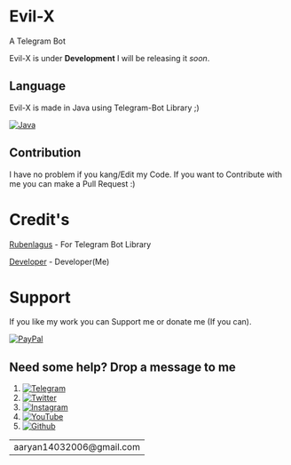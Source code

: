 # Evil-X
 A Telegram Bot 
 
 Evil-X is under **Development** I will be releasing it _soon_.

## Language
  Evil-X is made in Java using Telegram-Bot Library ;)
  
  [![Java](https://img.shields.io/badge/Java-ED8B00?style=for-the-badge&logo=java&logoColor=white)]()
  
## Contribution
 I have no problem if you kang/Edit my Code. If you want to Contribute with me you can make a Pull Request :)

# Credit's
  [Rubenlagus](https://github.com/rubenlagus/) - For Telegram Bot Library
  
  [Developer](https://github.com/Hellboy-Aaryan/) - Developer(Me)

# Support
If you like my work you can Support me or donate me (If you can).

[![PayPal](https://img.shields.io/badge/PayPal-00457C?style=for-the-badge&logo=paypal&logoColor=white])](https://paypal.me/surinderkumar1492?locale.x=en_GB)

## Need some help? Drop a message to me 
1) [![Telegram](https://img.shields.io/badge/Telegram-2CA5E0?style=for-the-badge&logo=telegram&logoColor=white)](https://t.me/Hellion_OP)
2) [![Twitter](https://img.shields.io/badge/Twitter-1DA1F2?style=for-the-badge&logo=twitter&logoColor=white)](https://twitter.com/Aaryan14032006)
3) [![Instagram](https://img.shields.io/badge/Instagram-E4405F?style=for-the-badge&logo=instagram&logoColor=white)](https://www.instagram.com/aaryan14032006/)
4) [![YouTube](https://img.shields.io/badge/YouTube-FF0000?style=for-the-badge&logo=youtube&logoColor=white)](https://www.youtube.com/channel/UC1lFgnNb6sDbahGxmHBT7jQ)
5) [![Github](https://img.shields.io/badge/GitHub-100000?style=for-the-badge&logo=github&logoColor=white)](https://github.com/Hellboy-Aaryan)
<table>
    <tr>
        <td>aaryan14032006@gmail.com</td>
    </tr>
</table>

